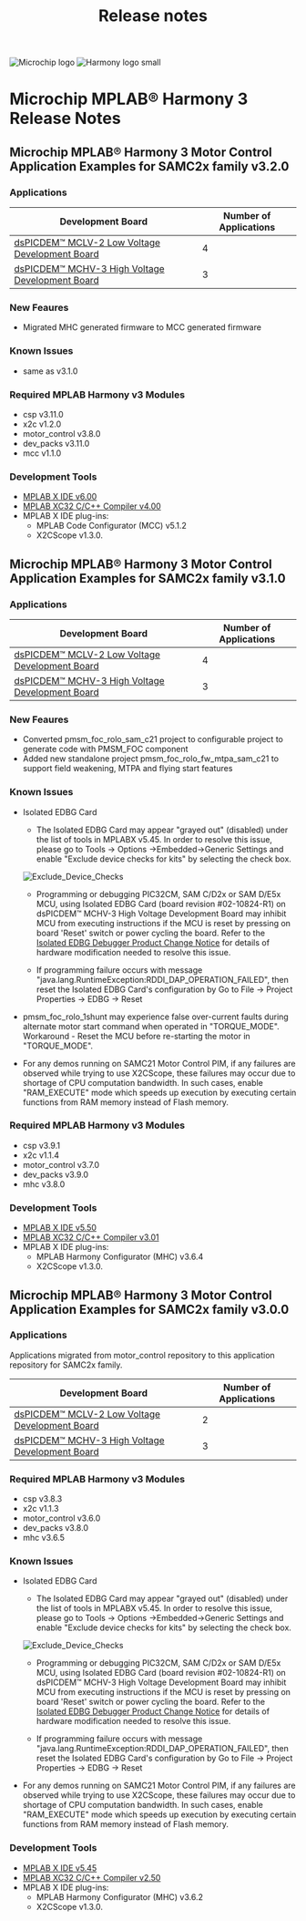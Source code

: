 ﻿---
title: Release notes
nav_order: 99
---

![Microchip logo](https://raw.githubusercontent.com/wiki/Microchip-MPLAB-Harmony/Microchip-MPLAB-Harmony.github.io/images/microchip_logo.png)
![Harmony logo small](https://raw.githubusercontent.com/wiki/Microchip-MPLAB-Harmony/Microchip-MPLAB-Harmony.github.io/images/microchip_mplab_harmony_logo_small.png)

# Microchip MPLAB® Harmony 3 Release Notes

## Microchip MPLAB® Harmony 3 Motor Control Application Examples for SAMC2x family v3.2.0


### Applications

| Development Board | Number of Applications | 
| --- | --- | 
|[dsPICDEM™ MCLV-2 Low Voltage Development Board](https://www.microchip.com/DevelopmentTools/ProductDetails/DM330021-2) | 4 |
|[dsPICDEM™ MCHV-3 High Voltage Development Board](https://www.microchip.com/developmenttools/ProductDetails/dm330023-3) | 3 |

### New Feaures

* Migrated MHC generated firmware to MCC generated firmware

### Known Issues
* same as v3.1.0

### Required MPLAB Harmony v3 Modules
* csp v3.11.0
* x2c v1.2.0
* motor_control v3.8.0
* dev_packs v3.11.0
* mcc v1.1.0

### Development Tools

* [MPLAB X IDE v6.00](https://www.microchip.com/mplab/mplab-x-ide)
* [MPLAB XC32 C/C++ Compiler v4.00](https://www.microchip.com/mplab/compilers)
* MPLAB X IDE plug-ins:
  * MPLAB Code Configurator (MCC) v5.1.2
  * X2CScope v1.3.0.


## Microchip MPLAB® Harmony 3 Motor Control Application Examples for SAMC2x family v3.1.0


### Applications

| Development Board | Number of Applications | 
| --- | --- | 
|[dsPICDEM™ MCLV-2 Low Voltage Development Board](https://www.microchip.com/DevelopmentTools/ProductDetails/DM330021-2) | 4 |
|[dsPICDEM™ MCHV-3 High Voltage Development Board](https://www.microchip.com/developmenttools/ProductDetails/dm330023-3) | 3 |

### New Feaures

* Converted pmsm_foc_rolo_sam_c21 project to configurable project to generate code with PMSM_FOC component
* Added new standalone project pmsm_foc_rolo_fw_mtpa_sam_c21 to support field weakening, MTPA and flying start features

### Known Issues

* Isolated EDBG Card 

  * The Isolated EDBG Card may appear "grayed out" (disabled) under the list of tools in MPLABX v5.45. In order to resolve this issue, please go to Tools -> Options ->Embedded->Generic Settings and enable "Exclude device checks for kits" by selecting the check box. 
  
  ![Exclude_Device_Checks](apps/docs/images/mchv3/exclude_device_checks_edbg.jpg)

  * Programming or debugging PIC32CM, SAM C/D2x or SAM D/E5x MCU, using Isolated EDBG Card (board revision #02-10824-R1) on dsPICDEM™ MCHV-3 High Voltage Development Board may inhibit MCU from executing instructions if the MCU is reset by pressing on board 'Reset' switch or power cycling the board. Refer to the [Isolated EDBG Debugger Product Change Notice](https://www.microchip.com/DevelopmentTools/ProductDetails/AC320202) for details of hardware modification needed to resolve this issue.

  * If programming failure occurs with message "java.lang.RuntimeException:RDDI_DAP_OPERATION_FAILED", then reset the Isolated EDBG Card's configuration by Go to File -> Project Properties -> EDBG -> Reset 

* pmsm_foc_rolo_1shunt may experience false over-current faults during alternate motor start command when operated in "TORQUE_MODE". Workaround - Reset the MCU before re-starting the motor in "TORQUE_MODE".

* For any demos running on SAMC21 Motor Control PIM, if any failures are observed while trying to use X2CScope, these failures may occur due to shortage of CPU computation bandwidth. In such cases, enable "RAM_EXECUTE" mode which speeds up execution by executing certain functions from RAM memory instead of Flash memory.

### Required MPLAB Harmony v3 Modules
* csp v3.9.1
* x2c v1.1.4
* motor_control v3.7.0
* dev_packs v3.9.0
* mhc v3.8.0

### Development Tools

* [MPLAB X IDE v5.50](https://www.microchip.com/mplab/mplab-x-ide)
* [MPLAB XC32 C/C++ Compiler v3.01](https://www.microchip.com/mplab/compilers)
* MPLAB X IDE plug-ins:
  * MPLAB Harmony Configurator (MHC) v3.6.4
  * X2CScope v1.3.0.


## Microchip MPLAB® Harmony 3 Motor Control Application Examples for SAMC2x family v3.0.0


### Applications

Applications migrated from motor_control repository to this application repository for SAMC2x family. 

| Development Board | Number of Applications | 
| --- | --- | 
|[dsPICDEM™ MCLV-2 Low Voltage Development Board](https://www.microchip.com/DevelopmentTools/ProductDetails/DM330021-2) | 2 |
|[dsPICDEM™ MCHV-3 High Voltage Development Board](https://www.microchip.com/developmenttools/ProductDetails/dm330023-3) | 3 |


### Required MPLAB Harmony v3 Modules
* csp v3.8.3
* x2c v1.1.3
* motor_control v3.6.0
* dev_packs v3.8.0
* mhc v3.6.5

### Known Issues

* Isolated EDBG Card 

  * The Isolated EDBG Card may appear "grayed out" (disabled) under the list of tools in MPLABX v5.45. In order to resolve this issue, please go to Tools -> Options ->Embedded->Generic Settings and enable "Exclude device checks for kits" by selecting the check box. 
  
  ![Exclude_Device_Checks](apps/docs/images/mchv3/exclude_device_checks_edbg.jpg)

  * Programming or debugging PIC32CM, SAM C/D2x or SAM D/E5x MCU, using Isolated EDBG Card (board revision #02-10824-R1) on dsPICDEM™ MCHV-3 High Voltage Development Board may inhibit MCU from executing instructions if the MCU is reset by pressing on board 'Reset' switch or power cycling the board. Refer to the [Isolated EDBG Debugger Product Change Notice](https://www.microchip.com/DevelopmentTools/ProductDetails/AC320202) for details of hardware modification needed to resolve this issue.

  * If programming failure occurs with message "java.lang.RuntimeException:RDDI_DAP_OPERATION_FAILED", then reset the Isolated EDBG Card's configuration by Go to File -> Project Properties -> EDBG -> Reset 

* For any demos running on SAMC21 Motor Control PIM, if any failures are observed while trying to use X2CScope, these failures may occur due to shortage of CPU computation bandwidth. In such cases, enable "RAM_EXECUTE" mode which speeds up execution by executing certain functions from RAM memory instead of Flash memory.


### Development Tools

* [MPLAB X IDE v5.45](https://www.microchip.com/mplab/mplab-x-ide)
* [MPLAB XC32 C/C++ Compiler v2.50](https://www.microchip.com/mplab/compilers)
* MPLAB X IDE plug-ins:
  * MPLAB Harmony Configurator (MHC) v3.6.2
  * X2CScope v1.3.0.
